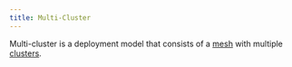 ```yaml
---
title: Multi-Cluster
---
```


Multi-cluster is a deployment model that consists of a
[mesh](/docs/reference/glossary/#service-mesh) with multiple
[clusters](/docs/reference/glossary/#cluster).

